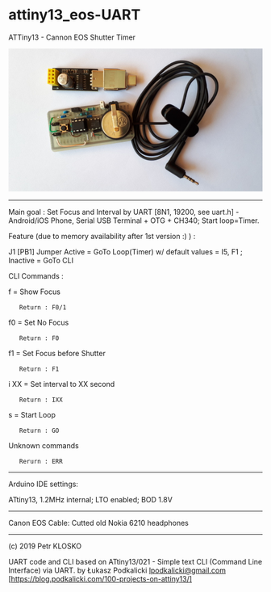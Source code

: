 # attiny13_eos-UART

ATTiny13 - Cannon EOS Shutter Timer

![Alt text](thumb_attiny13_eos-UARTcli.jpg?raw=true "ATTiny13 - Cannon EOS Shutter Timer")

---

Main goal :
Set Focus and Interval by UART [8N1, 19200, see uart.h] - Android/iOS Phone, Serial USB Terminal + OTG + CH340; 
Start loop=Timer.

Feature (due to memory availability after 1st version :) ) :

J1 [PB1] Jumper
Active   = GoTo Loop(Timer) w/ default values = I5, F1 ; Inactive = GoTo CLI

CLI Commands :

f    = Show Focus

       Return : F0/1

f0   = Set No Focus

       Return : F0

f1   = Set Focus before Shutter

       Return : F1

i XX = Set interval to XX second

       Return : IXX

s    = Start Loop

       Return : GO

Unknown commands

       Rerurn : ERR

---

Arduino IDE settings:

   ATtiny13, 
   1.2MHz internal; 
   LTO enabled; 
   BOD 1.8V
   
---

Canon EOS Cable:
   Cutted old Nokia 6210 headphones
   
---

(c) 2019 Petr KLOSKO
 
 UART code and CLI based on 
      ATtiny13/021 -  Simple text CLI (Command Line Interface) via UART.
      by Łukasz Podkalicki <lpodkalicki@gmail.com>
      [https://blog.podkalicki.com/100-projects-on-attiny13/]
